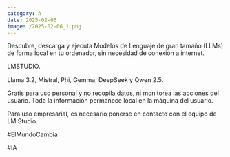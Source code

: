 ```yaml
--- 
category: A 
date: 2025-02-06 
image: /2025-02-06_1.png 
--- 
```


Descubre, descarga y ejecuta Modelos de Lenguaje de gran tamaño (LLMs) de forma local en tu ordenador, sin necesidad de conexión a internet. 

LMSTUDIO. 

Llama 3.2, Mistral, Phi, Gemma, DeepSeek y Qwen 2.5. 

Gratis para uso personal y no recopila datos, ni monitorea las acciones del usuario. Toda la información permanece local en la máquina del usuario. 

Para uso empresarial, es necesario ponerse en contacto con el equipo de LM Studio. 

#ElMundoCambia

#IA